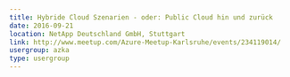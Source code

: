 ```yaml
---
title: Hybride Cloud Szenarien - oder: Public Cloud hin und zurück
date: 2016-09-21
location: NetApp Deutschland GmbH, Stuttgart
link: http://www.meetup.com/Azure-Meetup-Karlsruhe/events/234119014/
usergroup: azka
type: usergroup
---
```

